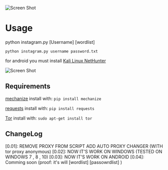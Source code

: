 ![Screen Shot](http://www.axgig.com/images/72289486283867872103.png)
# Usage
python instagram.py  [Username]  [wordlist]

`python instagram.py username password.txt`

for android you must install [Kali Linux NetHunter](https://www.kali.org/kali-linux-nethunter/)

![Screen Shot](https://www.kali.org/wp-content/uploads/2013/09/kali-android-deploy-798x284.png)

## Requirements
[mechanize](https://pypi.python.org/pypi/mechanize/) install with: `pip install mechanize`

[requests](https://pypi.python.org/pypi/requests/2.18.4) install with: `pip install requests`

[Tor](https://www.torproject.org/docs/debian) install with: `sudo apt-get install tor`

## ChangeLog
[0.01]: REMOVE PROXY FROM SCRIPT 
      ADD AUTO PROXY CHANGER (WITH tor proxy anonymous)
[0.02]: NOW IT'S WORK ON WINDOWS (TESTED ON WINDOWS 7 , 8 , 10)
[0.03]: NOW IT'S WORK ON ANDROID 
[0.04]: Comming soon (proof: it's will [wordlist] [passowrdlist] )
